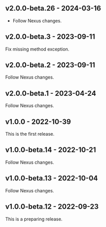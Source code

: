 ## v2.0.0-beta.26 - 2024-03-16

- Follow Nexus changes.

## v2.0.0-beta.3 - 2023-09-11

Fix missing method exception.

## v2.0.0-beta.2 - 2023-09-11

Follow Nexus changes.

## v2.0.0-beta.1 - 2023-04-24

Follow Nexus changes.

## v1.0.0 - 2022-10-39

This is the first release.

## v1.0.0-beta.14 - 2022-10-21

Follow Nexus changes.

## v1.0.0-beta.13 - 2022-10-04

Follow Nexus changes.

## v1.0.0-beta.12 - 2022-09-23

This is a preparing release.